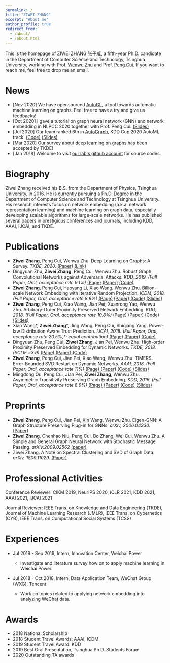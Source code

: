 ```yaml
---
permalink: /
title: "ZIWEI ZHANG"
excerpt: "About me"
author_profile: true
redirect_from: 
  - /about/
  - /about.html
---
```


This is the homepage of ZIWEI ZHANG 张子威, a fifth-year Ph.D. candidate in the Department of Computer Science and Technology, Tsinghua University, 
working with Prof. [Wenwu Zhu](https://ieeexplore.ieee.org/author/37065056700) and Prof. [Peng Cui](http://cuip.thumedialab.com/). 
If you want to reach me, feel free to drop me an email.

News
=====
* [Nov 2020] We have opensourced [AutoGL](https://github.com/THUMNLab/AutoGL/), a tool towards automatic machine learning on graphs. Feel free to have a try and give us feedbacks!
* [Oct 2020] I gave a tutorial on graph neural network (GNN) and network embedding in NLPCC 2020 together with Prof. Peng Cui. [(Slides)](https://zw-zhang.github.io/files/2020_10_NLPCC.pdf)
* [Jul 2020] Our team ranked 6th in [AutoGraph](https://www.4paradigm.com/competition/kddcup2020), KDD Cup 2020 AutoML track. [(Code)](https://github.com/THUMNLab/AutoGraph) [(Slides)](https://zw-zhang.github.io/files/2020_KDDCup_Autograph.pdf)
* [Mar 2020] Our survey about [deep learning on graphs](https://arxiv.org/abs/1812.04202) has been accepted by TKDE!
* [Jan 2018] Welcome to visit [our lab's github account](https://github.com/THUMNLab) for source codes.

Biography
=====
Ziwei Zhang received his B.S. from the Department of Physics, Tsinghua University, in 2016. 
He is currently pursuing a Ph.D. Degree in the Department of Computer Science and Technology at Tsinghua University. 
His research interests focus on network embedding (a.k.a. network representation learning) and machine learning on graph data, especially developing scalable algorithms for large-scale networks. 
He has published several papers in prestigious conferences and journals, including KDD, AAAI, IJCAI, and TKDE.

Publications
=====
* **Ziwei Zhang**, Peng Cui, Wenwu Zhu. Deep Learning on Graphs: A Survey. _TKDE, 2020._ [(Paper)](https://zw-zhang.github.io/files/2020_TKDE_Survey.pdf) [(Link)](https://arxiv.org/abs/1812.04202)
* Dingyuan Zhu, **Ziwei Zhang**, Peng Cui, Wenwu Zhu. Robust Graph Convolutional Networks against Adversarial Attacks. _KDD, 2019. (Full Paper, Oral, acceptance rate 9.1%)_ [(Page)](https://zw-zhang.github.io/publication/2019-08-Robust-Graph-Convolutional-Networks-Against-Adversarial-Attacks) [(Paper)](https://zw-zhang.github.io/files/2019_KDD_RGCN.pdf)  [(Code)](https://github.com/ZW-ZHANG/RobustGCN)
* **Ziwei Zhang**, Peng Cui, Haoyang Li, Xiao Wang, Wenwu Zhu. Billion-scale Network Embedding with Iterative Random Projection. _ICDM, 2018. (Full Paper, Oral, acceptance rate 8.9%)_ [(Page)](https://zw-zhang.github.io/publication/2018-08-Billion-scale-Network-Embedding-with-Iterative-Random-Projection) [(Paper)](https://zw-zhang.github.io/files/2018_ICDM_RandNE.pdf)  [(Code)](https://github.com/ZW-ZHANG/RandNE) [(Slides)](https://zw-zhang.github.io/files/2018_ICDM_Slides.pdf)
* **Ziwei Zhang**, Peng Cui, Xiao Wang, Jian Pei, Xuanrong Yao, Wenwu Zhu. Arbitrary-Order Proximity Preserved Network Embedding. _KDD, 2018. (Full Paper, Oral, acceptance rate 10.8%)_ [(Page)](https://zw-zhang.github.io/publication/2018-08-Arbitrary-Order-Proximity-Preserved-Network-Embedding) [(Paper)](https://zw-zhang.github.io/files/2018_KDD_AROPE.pdf) [(Code)](https://github.com/ZW-ZHANG/AROPE) [(Slides)](https://zw-zhang.github.io/files/2018_KDD_Slides.pdf)
* Xiao Wang\*, **Ziwei Zhang**\*, Jing Wang, Peng Cui, Shiqiang Yang. Power-law Distribution Aware Trust Prediction. _IJCAI, 2018. (Full Paper, Oral, acceptance rate 20.5%,\*: equal contribution)_ [(Page)](https://zw-zhang.github.io/publication/2018-07-Power-law-Distribution-Aware-Trust-Prediction) [(Paper)](https://zw-zhang.github.io/files/2018_IJCAI_Trust.pdf) [(Code)](https://github.com/ZW-ZHANG/Powerlaw_TP)
* Dingyuan Zhu, Peng Cui, **Ziwei Zhang**, Jian Pei, Wenwu Zhu. High-order Proximity Preserved Embedding for Dynamic Networks. _TKDE, 2018. (SCI IF =3.9)_ [(Page)](https://zw-zhang.github.io/publication/2018-04-High-order-Proximity-Preserved-Embedding-For-Dynamic-Networks) [(Paper)](https://zw-zhang.github.io/files/2018_TKDE_DHPE.pdf) [(Code)](https://github.com/ZW-ZHANG/DHPE)
* **Ziwei Zhang**, Peng Cui, Jian Pei, Xiao Wang, Wenwu Zhu. TIMERS: Error-Bounded SVD Restart on Dynamic Networks. _AAAI, 2018. (Full Paper, Oral, acceptance rate 11%)_ [(Page)](https://zw-zhang.github.io/publication/2018-02-TIMERS-Error-Bounded-SVD-Restart-on-Dynamic-Networks) [(Paper)](https://zw-zhang.github.io/files/2018_AAAI_TIMERS.pdf) [(Code)](https://github.com/ZW-ZHANG/TIMERS) [(Slides)](https://zw-zhang.github.io/files/2018_AAAI_TIMERS.pdf)
* Mingdong Ou, Peng Cui, Jian Pei, **Ziwei Zhang**, Wenwu Zhu. Asymmetric Transitivity Preserving Graph Embedding. _KDD, 2016. (Full Paper, Oral, acceptance rate 8.9%)_ [(Page)](https://zw-zhang.github.io/publication/2016-08-Asymmetric-Transitivity-Preserving-Graph-Embedding) [(Paper)](https://zw-zhang.github.io/files/2016_KDD_HOPE.pdf) [(Code)](https://github.com/ZW-ZHANG/HOPE) [(Slides)](https://zw-zhang.github.io/files/2016_KDD_Slides.pdf)

Preprints
=====
* **Ziwei Zhang**, Peng Cui, Jian Pei, Xin Wang, Wenwu Zhu. Eigen-GNN: A Graph Structure Preserving Plug-in for GNNs. _arXiv, 2006.04330._[(Paper)](http://arxiv.org/abs/2006.04330)
* **Ziwei Zhang**, Chenhao Niu, Peng Cui, Bo Zhang, Wei Cui, Wenwu Zhu. A Simple and General Graph Neural Network with Stochastic Message Passing. _arXiv:2009.02562_ [(paper)](http://arxiv.org/abs/2009.02562)
* Ziwei Zhang. A Note on Spectral Clustering and SVD of Graph Data. _arXiv, 1809.11029._ [(Paper)](https://arxiv.org/abs/1809.11029)

Professional Activities
=====
Conference Reviewer: CIKM 2019, NeurIPS 2020, ICLR 2021, KDD 2021, AAAI 2021, IJCAI 2021

Journal Reviewer: IEEE Trans. on Knowledge and Data Engineering (TKDE), Journal of Machine Learning Research (JMLR), IEEE Trans. on Cybernetics (CYB), IEEE Trans. on Computational Social Systems (TCSS)

Experiences
=====
* Jul 2019 - Sep 2019, Intern, Innovation Center, Weichai Power
  * Investigate and literature survey how on to apply machine learning in Weichai Power.
  
* Jul 2018 - Oct 2018, Intern, Data Application Team, WeChat Group (WXG), Tencent
  * Work on topics related to applying network embedding into analyzing WeChat data. 

Awards
=====
* 2018    National Scholarship
* 2018    Student Travel Awards: AAAI, ICDM
* 2019    Student Travel Award: KDD
* 2019    Best Oral Presentation, Tsinghua Ph.D. Students Forum
* 2020    Outstanding TA awards